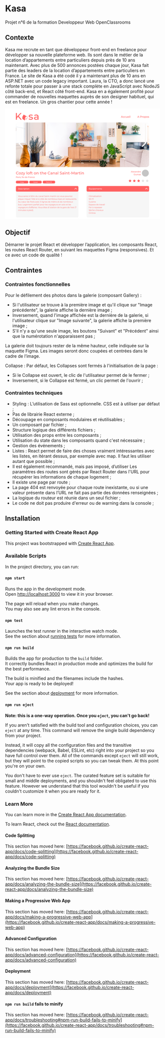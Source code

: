 # Kasa

Projet n°6 de la formation Developpeur Web OpenClassrooms
## Contexte

Kasa me recrute en tant que développeur front-end en freelance pour développer sa nouvelle plateforme web.
Ils sont dans le métier de la location d’appartements entre particuliers depuis près de 10 ans maintenant. Avec plus de 500 annonces postées chaque jour, Kasa fait partie des leaders de la location d’appartements entre particuliers en France.
Le site de Kasa a été codé il y a maintenant plus de 10 ans en ASP.NET avec un code legacy important. Laura, la CTO, a donc lancé une refonte totale pour passer à une stack complète en JavaScript avec NodeJS côté back-end, et React côté front-end.
Kasa en a également profité pour commander de nouvelles maquettes auprès de son designer habituel, qui est en freelance. Un gros chantier pour cette année !

![Maquette](/src/assets/images/D_Fiche-Logement.png)

## Objectif 

Démarrer le projet React et développer l’application, les composants React, les routes React Router, en suivant les maquettes Figma (responsives). Et ce avec un code de qualité ! 

## Contraintes

### Contraintes fonctionnelles
Pour le défilement des photos dans la galerie (composant Gallery) :
- Si l'utilisateur se trouve à la première image et qu'il clique sur "Image précédente", la galerie affiche la dernière image ;
- Inversement, quand l'image affichée est la dernière de la galerie, si l'utilisateur clique sur "Image suivante", la galerie affiche la première image ;
- S'il n'y a qu'une seule image, les boutons "Suivant" et "Précédent" ainsi que la numérotation n'apparaissent pas ;

La galerie doit toujours rester de la même hauteur, celle indiquée sur la maquette Figma. Les images seront donc coupées et centrées dans le cadre de l’image.

Collapse : Par défaut, les Collapses sont fermés à l'initialisation de la page :
- Si le Collapse est ouvert, le clic de l'utilisateur permet de le fermer ;
- Inversement, si le Collapse est fermé, un clic permet de l'ouvrir ;

### Contraintes techniques
- Styling : L’utilisation de Sass est optionnelle. CSS est à utiliser par défaut ;
- Pas de librairie React externe ;
- Découpage en composants modulaires et réutilisables ;
- Un composant par fichier ;
- Structure logique des différents fichiers ;
- Utilisation des props entre les composants ;
- Utilisation du state dans les composants quand c'est nécessaire ;
- Gestion des événements ;
- Listes : React permet de faire des choses vraiment intéressantes avec les listes, en itérant dessus, par exemple avec map. Il faut les utiliser autant que possible ;
- Il est également recommandé, mais pas imposé, d’utiliser Les paramètres des routes sont gérés par React Router dans l'URL pour récupérer les informations de chaque logement ;
- Il existe une page par route ;
- La page 404 est renvoyée pour chaque route inexistante, ou si une valeur présente dans l’URL ne fait pas partie des données renseignées ;
- La logique du routeur est réunie dans un seul fichier ;
- Le code ne doit pas produire d'erreur ou de warning dans la console ;

## Installation
### Getting Started with Create React App

This project was bootstrapped with [Create React App](https://github.com/facebook/create-react-app).

### Available Scripts

In the project directory, you can run:

#### `npm start`

Runs the app in the development mode.\
Open [http://localhost:3000](http://localhost:3000) to view it in your browser.

The page will reload when you make changes.\
You may also see any lint errors in the console.

#### `npm test`

Launches the test runner in the interactive watch mode.\
See the section about [running tests](https://facebook.github.io/create-react-app/docs/running-tests) for more information.

#### `npm run build`

Builds the app for production to the `build` folder.\
It correctly bundles React in production mode and optimizes the build for the best performance.

The build is minified and the filenames include the hashes.\
Your app is ready to be deployed!

See the section about [deployment](https://facebook.github.io/create-react-app/docs/deployment) for more information.

#### `npm run eject`

**Note: this is a one-way operation. Once you `eject`, you can't go back!**

If you aren't satisfied with the build tool and configuration choices, you can `eject` at any time. This command will remove the single build dependency from your project.

Instead, it will copy all the configuration files and the transitive dependencies (webpack, Babel, ESLint, etc) right into your project so you have full control over them. All of the commands except `eject` will still work, but they will point to the copied scripts so you can tweak them. At this point you're on your own.

You don't have to ever use `eject`. The curated feature set is suitable for small and middle deployments, and you shouldn't feel obligated to use this feature. However we understand that this tool wouldn't be useful if you couldn't customize it when you are ready for it.

### Learn More

You can learn more in the [Create React App documentation](https://facebook.github.io/create-react-app/docs/getting-started).

To learn React, check out the [React documentation](https://reactjs.org/).

#### Code Splitting

This section has moved here: [https://facebook.github.io/create-react-app/docs/code-splitting](https://facebook.github.io/create-react-app/docs/code-splitting)

#### Analyzing the Bundle Size

This section has moved here: [https://facebook.github.io/create-react-app/docs/analyzing-the-bundle-size](https://facebook.github.io/create-react-app/docs/analyzing-the-bundle-size)

#### Making a Progressive Web App

This section has moved here: [https://facebook.github.io/create-react-app/docs/making-a-progressive-web-app](https://facebook.github.io/create-react-app/docs/making-a-progressive-web-app)

#### Advanced Configuration

This section has moved here: [https://facebook.github.io/create-react-app/docs/advanced-configuration](https://facebook.github.io/create-react-app/docs/advanced-configuration)

#### Deployment

This section has moved here: [https://facebook.github.io/create-react-app/docs/deployment](https://facebook.github.io/create-react-app/docs/deployment)

#### `npm run build` fails to minify

This section has moved here: [https://facebook.github.io/create-react-app/docs/troubleshooting#npm-run-build-fails-to-minify](https://facebook.github.io/create-react-app/docs/troubleshooting#npm-run-build-fails-to-minify)
